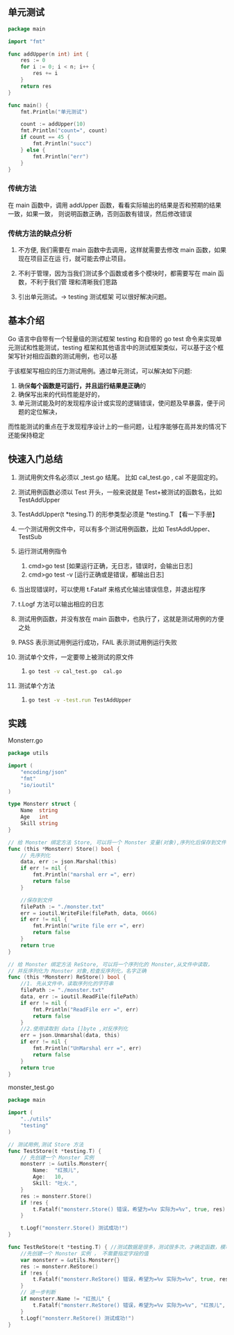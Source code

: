 ## 单元测试

```go
package main

import "fmt"

func addUpper(n int) int {
	res := 0
	for i := 0; i < n; i++ {
		res += i
	}
	return res
}

func main() {
	fmt.Println("单元测试")

	count := addUpper(10)
	fmt.Println("count=", count)
	if count == 45 {
		fmt.Println("succ")
	} else {
		fmt.Println("err")
	}
}

```

### 传统方法

在 main 函数中，调用 addUpper 函数，看看实际输出的结果是否和预期的结果一致，如果一致， 则说明函数正确，否则函数有错误，然后修改错误

### 传统方法的缺点分析

1) 不方便, 我们需要在 main 函数中去调用，这样就需要去修改 main 函数，如果现在项目正在运 行，就可能去停止项目。

2) 不利于管理，因为当我们测试多个函数或者多个模块时，都需要写在 main 函数，不利于我们管 理和清晰我们思路

3) 引出单元测试。-> testing 测试框架 可以很好解决问题。

## 基本介绍

Go 语言中自带有一个轻量级的测试框架 testing 和自带的 go test 命令来实现单元测试和性能测试，testing 框架和其他语言中的测试框架类似，可以基于这个框架写针对相应函数的测试用例，也可以基

于该框架写相应的压力测试用例。通过单元测试，可以解决如下问题:

1) 确保**每个函数是可运行，并且运行结果是正确**的
2) 确保写出来的代码性能是好的，
3) 单元测试能及时的发现程序设计或实现的逻辑错误，使问题及早暴露，便于问题的定位解决，

而性能测试的重点在于发现程序设计上的一些问题，让程序能够在高并发的情况下还能保持稳定

## 快速入门总结

1. 测试用例文件名必须以 _test.go 结尾。 比如 cal_test.go , cal 不是固定的。

2. 测试用例函数必须以 Test 开头，一般来说就是 Test+被测试的函数名，比如 TestAddUpper

3. TestAddUpper(t *tesing.T) 的形参类型必须是 *testing.T 【看一下手册】

4. 一个测试用例文件中，可以有多个测试用例函数，比如 TestAddUpper、TestSub

5. 运行测试用例指令

   1.  cmd>go test [如果运行正确，无日志，错误时，会输出日志]
   2.  cmd>go test -v [运行正确或是错误，都输出日志]

6. 当出现错误时，可以使用 t.Fatalf 来格式化输出错误信息，并退出程序

7.  t.Logf 方法可以输出相应的日志

8. 测试用例函数，并没有放在 main 函数中，也执行了，这就是测试用例的方便之处

9. PASS 表示测试用例运行成功，FAIL 表示测试用例运行失败

10. 测试单个文件，一定要带上被测试的原文件

    1. ```bash
       go test -v cal_test.go  cal.go
       ```

11. 测试单个方法

    1. ```bash
       go test -v -test.run TestAddUpper
       ```

## 实践

Monsterr.go

```go
package utils

import (
	"encoding/json"
	"fmt"
	"io/ioutil"
)

type Monsterr struct {
	Name  string
	Age   int
	Skill string
}

// 给 Monster 绑定方法 Store, 可以将一个 Monster 变量(对象),序列化后保存到文件中
func (this *Monsterr) Store() bool {
	// 先序列化
	data, err := json.Marshal(this)
	if err != nil {
		fmt.Println("marshal err =", err)
		return false
	}

	//保存到文件
	filePath := "./monster.txt"
	err = ioutil.WriteFile(filePath, data, 0666)
	if err != nil {
		fmt.Println("write file err =", err)
		return false
	}
	return true
}

// 给 Monster 绑定方法 ReStore, 可以将一个序列化的 Monster,从文件中读取，
// 并反序列化为 Monster 对象,检查反序列化，名字正确
func (this *Monsterr) ReStore() bool {
	//1. 先从文件中，读取序列化的字符串
	filePath := "./monster.txt"
	data, err := ioutil.ReadFile(filePath)
	if err != nil {
		fmt.Println("ReadFile err =", err)
		return false
	}
	//2.使用读取到 data []byte ,对反序列化
	err = json.Unmarshal(data, this)
	if err != nil {
		fmt.Println("UnMarshal err =", err)
		return false
	}
	return true
}

```

monster_test.go

```go
package main

import (
	"../utils"
	"testing"
)

// 测试用例,测试 Store 方法
func TestStore(t *testing.T) {
	// 先创建一个 Monster 实例
	monsterr := &utils.Monsterr{
		Name:  "红孩儿",
		Age:   10,
		Skill: "吐火.",
	}
	res := monsterr.Store()
	if !res {
		t.Fatalf("monsterr.Store() 错误，希望为=%v 实际为=%v", true, res)
	}

	t.Logf("monsterr.Store() 测试成功!")
}

func TestReStore(t *testing.T) { //测试数据是很多，测试很多次，才确定函数，模块..
	//先创建一个 Monster 实例 ， 不需要指定字段的值
	var monsterr = &utils.Monsterr{}
	res := monsterr.ReStore()
	if !res {
		t.Fatalf("monsterr.ReStore() 错误，希望为=%v 实际为=%v", true, res)
	}
	// 进一步判断
	if monsterr.Name != "红孩儿" {
		t.Fatalf("monsterr.ReStore() 错误，希望为=%v 实际为=%v", "红孩儿", monsterr.Name)
	}
	t.Logf("monsterr.ReStore() 测试成功!")
}

```

























